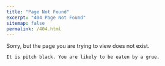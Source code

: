 ```yaml
---
title: "Page Not Found"
excerpt: "404 Page Not Found"
sitemap: false
permalink: /404.html
---
```


Sorry, but the page you are trying to view does not exist.

```
It is pitch black. You are likely to be eaten by a grue.
```
